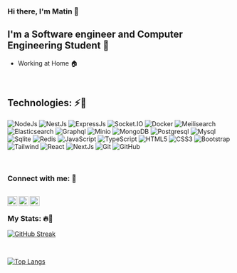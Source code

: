 ### Hi there, I'm Matin 💙

## I'm a Software engineer and Computer Engineering Student 💙

- Working at Home 🏠

<br />

## Technologies: ⚡💙

![NodeJs](https://img.shields.io/badge/-NodeJs-414141?style=for-the-badge&logo=nodedotjs&color=3C005A)
![NestJs](https://img.shields.io/badge/-NestJs-414141?style=for-the-badge&logo=nestjs&color=3C005A)
![ExpressJs](https://img.shields.io/badge/-ExpressJs-414141?style=for-the-badge&logo=express&color=3C005A)
![Socket.IO](https://img.shields.io/badge/-Socket.IO-414141?style=for-the-badge&logo=socketdotio&color=3C005A)
![Docker](https://img.shields.io/badge/-Docker-414141?style=for-the-badge&logo=docker&color=3C005A)
![Meilisearch](https://img.shields.io/badge/-Meilisearch-414141?style=for-the-badge&logo=meilisearch&color=3C005A)
![Elasticsearch](https://img.shields.io/badge/-Elasticsearch-414141?style=for-the-badge&logo=elasticsearch&color=3C005A)
![Graphql](https://img.shields.io/badge/-Graphql-414141?style=for-the-badge&logo=graphql&color=3C005A)
![Minio](https://img.shields.io/badge/-Minio-414141?style=for-the-badge&logo=minio&color=3C005A)
![MongoDB](https://img.shields.io/badge/-MongoDB-414141?style=for-the-badge&logo=mongodb&color=3C005A)
![Postgresql](https://img.shields.io/badge/-Postgresql-414141?style=for-the-badge&logo=postgresql&color=3C005A)
![Mysql](https://img.shields.io/badge/-Mysql-414141?style=for-the-badge&logo=mysql&color=3C005A)
![Sqlite](https://img.shields.io/badge/-Sqlite-414141?style=for-the-badge&logo=sqlite&color=3C005A)
![Redis](https://img.shields.io/badge/-Redis-414141?style=for-the-badge&logo=redis&color=3C005A)
![JavaScript](https://img.shields.io/badge/-JavaScript-414141?style=for-the-badge&logo=javascript&color=3C005A)
![TypeScript](https://img.shields.io/badge/-TypeScript-414141?style=for-the-badge&logo=typescript&color=3C005A)
![HTML5](https://img.shields.io/badge/-HTML5-414141?style=for-the-badge&logo=html5&color=3C005A)
![CSS3](https://img.shields.io/badge/-CSS3-414141?style=for-the-badge&logo=css3&color=3C005A)
![Bootstrap](https://img.shields.io/badge/-Bootstrap-414141?style=for-the-badge&logo=bootstrap&color=3C005A)
![Tailwind](https://img.shields.io/badge/-Tailwind-414141?style=for-the-badge&logo=tailwindcss&color=3C005A)
![React](https://img.shields.io/badge/-React-414141?style=for-the-badge&logo=react&color=3C005A)
![NextJs](https://img.shields.io/badge/-Next%20JS-414141?style=for-the-badge&logo=nextdotjs&color=3C005A)
![Git](https://img.shields.io/badge/-Git-414141?style=for-the-badge&logo=git&color=3C005A)
![GitHub](https://img.shields.io/badge/-GitHub-414141?style=for-the-badge&logo=github&color=3C005A)



<br />

### Connect with me: 💙

[<img align="left" alt="codeSTACKr | LinkedIn" width="22px" src="https://cdn.jsdelivr.net/npm/simple-icons@v3/icons/linkedin.svg" />][linkedin]
[<img align="left" alt="codeSTACKr | Instagram" width="22px" src="https://cdn.jsdelivr.net/npm/simple-icons@v3/icons/instagram.svg" />][instagram]
[<img align="left" alt="codeSTACKr | Telegram" width="22px" src="https://cdn.jsdelivr.net/npm/simple-icons@v3/icons/telegram.svg" />][telegram]
---

<br />

### My Stats: 🔥💙
[![GitHub Streak](http://github-readme-streak-stats.herokuapp.com?user=matinst&theme=dark&background=000000)](https://git.io/streak-stats)

<br />

[![Top Langs](https://github-readme-stats.vercel.app/api/top-langs/?username=matinst&layout=compact&theme=vision-friendly-dark)](https://github.com/anuraghazra/github-readme-stats)

<br />

[instagram]: https://www.instagram.com/matn_jm
[linkedin]: https://www.linkedin.com/in/matin-jamshidi-100a63221
[telegram]: https://t.me/matincode
